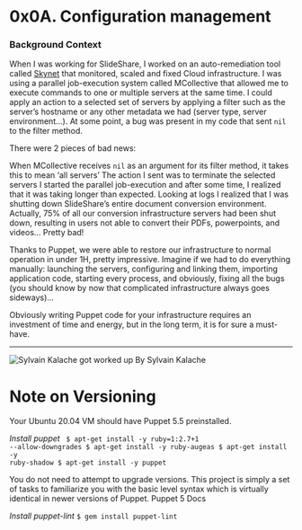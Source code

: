<h1>0x0A. Configuration management</h1>

<blockqoute>
<h3>Background Context</h3>

When I was working for SlideShare, I worked on an auto-remediation tool called <a href="https://intranet.alxswe.com/rltoken/0zbIzBqH_ktMmRQvJwZs2A">Skynet</a> that monitored, scaled and fixed Cloud infrastructure. I was using a parallel job-execution system called MCollective that allowed me to execute commands to one or multiple servers at the same time. I could apply an action to a selected set of servers by applying a filter such as the server’s hostname or any other metadata we had (server type, server environment…). At some point, a bug was present in my code that sent <code>nil</code> to the filter method.

There were 2 pieces of bad news:

When MCollective receives <code>nil</code> as an argument for its filter method, it takes this to mean ‘all servers’
The action I sent was to terminate the selected servers
I started the parallel job-execution and after some time, I realized that it was taking longer than expected. Looking at logs I realized that I was shutting down SlideShare’s entire document conversion environment. Actually, 75% of all our conversion infrastructure servers had been shut down, resulting in users not able to convert their PDFs, powerpoints, and videos… Pretty bad!

Thanks to Puppet, we were able to restore our infrastructure to normal operation in under 1H, pretty impressive. Imagine if we had to do everything manually: launching the servers, configuring and linking them, importing application code, starting every process, and obviously, fixing all the bugs (you should know by now that complicated infrastructure always goes sideways)…

Obviously writing Puppet code for your infrastructure requires an investment of time and energy, but in the long term, it is for sure a must-have.
</blockqoute>
<br><hr>
<img src="https://s3.amazonaws.com/intranet-projects-files/holbertonschool-sysadmin_devops/292/4i8il3B.gif" alt="Sylvain Kalache got worked up">
By <bold>Sylvain Kalache</bold>

# Note on Versioning

Your Ubuntu 20.04 VM should have Puppet 5.5 preinstalled.

<i>Install puppet</i>
<code>
$ apt-get install -y ruby=1:2.7+1 --allow-downgrades
$ apt-get install -y ruby-augeas
$ apt-get install -y ruby-shadow
$ apt-get install -y puppet
</code>

You do not need to attempt to upgrade versions. This project is simply a set of tasks to familiarize you with the basic level syntax which is virtually identical in newer versions of Puppet.
Puppet 5 Docs

<i>Install puppet-lint</i>
`$ gem install puppet-lint`
